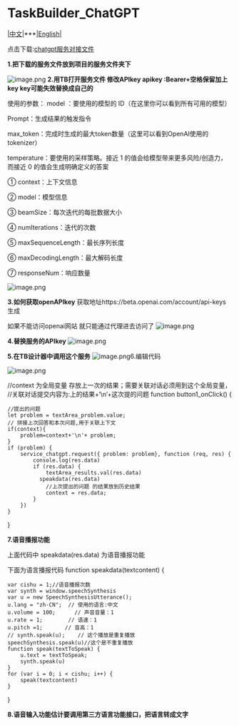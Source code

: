 # TaskBuilder_ChatGPT

[|中文|](https://github.com/huppygovip/TaskBuilder_ChatGPT/blob/main/README.md)***[|English|](https://github.com/huppygovip/TaskBuilder_ChatGPT/blob/main/README_EN.md)

点击下载:[chatgpt服务对接文件](http://taskbuilder.taskmsg.com/TaskMsgDownload?fileCode=413833c2846b52fd9b294d1c72294bdc)

 **1.把下载的服务文件放到项目的服务文件夹下**

![image.png](https://cdn.nlark.com/yuque/0/2023/png/26820059/1677502636557-19dc0c91-dd96-4631-8264-28a0cef72201.png#averageHue=%23fdfcfb&clientId=u6e6a6ce0-0cf7-4&from=paste&id=uc24e886a&name=image.png&originHeight=493&originWidth=938&originalType=url&ratio=1&rotation=0&showTitle=false&size=40436&status=done&style=none&taskId=u20945e0f-5395-4c9b-9e32-3f365a3f626&title=)
**2.用TB打开服务文件 修改APIkey apikey :Bearer+空格保留加上key key可能失效替换成自己的**

使用的参数：
model ：要使用的模型的 ID（在这里你可以看到所有可用的模型）

Prompt：生成结果的触发指令

max_token：完成时生成的最大token数量（这里可以看到OpenAI使用的tokenizer）

temperature：要使用的采样策略。接近 1 的值会给模型带来更多风险/创造力，而接近 0 的值会生成明确定义的答案


① context：上下文信息

② model：模型信息

③ beamSize：每次迭代的每批数据大小

④ numIterations：迭代的次数

⑤ maxSequenceLength：最长序列长度

⑥ maxDecodingLength：最大解码长度

⑦ responseNum：响应数量

![image.png](https://cdn.nlark.com/yuque/0/2023/png/26820059/1677502636592-1f798c05-ce44-4c84-b008-103d2a1085eb.png#averageHue=%23534436&clientId=u6e6a6ce0-0cf7-4&from=paste&id=ue45c0ead&name=image.png&originHeight=714&originWidth=1196&originalType=url&ratio=1&rotation=0&showTitle=false&size=98562&status=done&style=none&taskId=uf134a5c6-56cb-48c5-8800-a6de1e4bafd&title=)

**3.如何获取openAPIkey**
获取地址https://beta.openai.com/account/api-keys 生成

如果不能访问openai网站 就只能通过代理进去访问了 
![image.png](https://cdn.nlark.com/yuque/0/2023/png/26820059/1677502636606-bedc4765-3bde-4c1e-a76e-47510a9a7395.png#averageHue=%23fdfcfc&clientId=u6e6a6ce0-0cf7-4&from=paste&id=uaf27bd9c&name=image.png&originHeight=772&originWidth=1267&originalType=url&ratio=1&rotation=0&showTitle=false&size=114043&status=done&style=none&taskId=u6141f4dc-b948-447b-aaed-e8a84527406&title=)

**4.替换服务的APIkey**
![image.png](https://cdn.nlark.com/yuque/0/2023/png/26820059/1677502636589-280ea824-3162-4998-8b59-0feef39b9743.png#averageHue=%2380694a&clientId=u6e6a6ce0-0cf7-4&from=paste&id=ud1540fa9&name=image.png&originHeight=394&originWidth=692&originalType=url&ratio=1&rotation=0&showTitle=false&size=43136&status=done&style=none&taskId=uc761d30c-cf3b-4318-9fd2-3b636eb2001&title=)

**5.在TB设计器中调用这个服务**
![image.png](https://cdn.nlark.com/yuque/0/2023/png/26820059/1677502636593-5436a852-25e7-46de-81e8-4cd86d3e0341.png#averageHue=%23383737&clientId=u6e6a6ce0-0cf7-4&from=paste&id=u894c8454&name=image.png&originHeight=864&originWidth=1501&originalType=url&ratio=1&rotation=0&showTitle=false&size=72106&status=done&style=none&taskId=uf26dec7c-4782-48b6-b74e-83a70399bbf&title=)6.编辑代码

![image.png](https://cdn.nlark.com/yuque/0/2023/png/26820059/1677502637559-5f759607-6d9d-4f71-9881-d5e95f77202d.png#averageHue=%23262525&clientId=u6e6a6ce0-0cf7-4&from=paste&id=ud5ba8ed3&name=image.png&originHeight=667&originWidth=1015&originalType=url&ratio=1&rotation=0&showTitle=false&size=55391&status=done&style=none&taskId=u3848f214-6400-49af-9d3a-4b5d56e94bf&title=)

//context 为全局变量 存放上一次的结果；需要关联对话必须用到这个全局变量，
//关联对话提交内容为:上的结果+‘\n’+这次提的问题
function button1_onClick() {

    //提出的问题
    let problem = textArea_problem.value;
    // 拼接上次回答和本次问题,用于关联上下文
    if(context){
        problem=context+'\n'+ problem;
    }
    if (problem) {
        service_chatgpt.request({ problem: problem}, function (req, res) {
            console.log(res.data)
            if (res.data) {
                textArea_results.val(res.data)
              speakdata(res.data)
                //上次提出的问题 的结果放到历史结果
                context = res.data;
            }
        })
    }
   
   
   
}

**7.语音播报功能**

上面代码中
speakdata(res.data)
为语音播报功能

下面为语言播报代码
function speakdata(textcontent) {

    var cishu = 1;//语音播报次数
    var synth = window.speechSynthesis
    var u = new SpeechSynthesisUtterance();
    u.lang = "zh-CN";  // 使用的语言:中文
    u.volume = 100;      // 声音音量：1
    u.rate = 1;        // 语速：1
    u.pitch =1;       // 音高：1
    // synth.speak(u);    // 这个播放是重复播放
    speechSynthesis.speak(u)//这个是不重复播放
    function speak(textToSpeak) {
        u.text = textToSpeak;
        synth.speak(u)
    }
    for (var i = 0; i < cishu; i++) {
        speak(textcontent)
    }
}

**8.语音输入功能估计要调用第三方语言功能接口，把语言转成文字**
